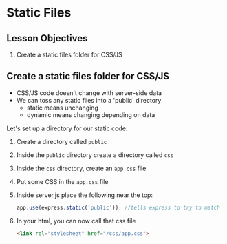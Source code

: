 # Static Files

## Lesson Objectives

1. Create a static files folder for CSS/JS

## Create a static files folder for CSS/JS

- CSS/JS code doesn't change with server-side data
- We can toss any static files into a 'public' directory
    - static means unchanging
    - dynamic means changing depending on data

Let's set up a directory for our static code:

1. Create a directory called `public`
1. Inside the `public` directory create a directory called `css`
1. Inside the `css` directory, create an `app.css` file
1. Put some CSS in the `app.css` file
1. Inside server.js place the following near the top:

    ```javascript
    app.use(express.static('public')); //tells express to try to match requests with files in the directory called 'public'
    ```

1. In your html, you can now call that css file

    ```html
    <link rel="stylesheet" href="/css/app.css">    
    ```
